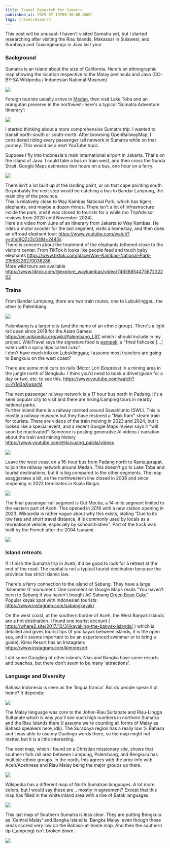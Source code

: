 ```yaml
---
title: Travel Research for Sumatra
published_at: 2025-07-19T05:36:00.000Z
tags: travelresearch
---
```

This post will be unusual - I haven't visited Sumatra yet, but I started  researching after visiting the Riau Islands, Makassar in Sulawesi, and Surabaya and Tawangmangu in Java last year.

### Background

Sumatra is an island about the size of California. Here's an ethnographic map showing the location respective to the Malay peninsula and Java (CC-BY-SA Wikipedia / Indonesian National Museum)

<img src="/blog-images/sumatra1.png"/><br/>

Foreign tourists usually arrive in [Medan](https://www.youtube.com/watch?v=e_Vb1uOW_LA), then visit Lake Toba and an orangutan preserve in the northwest - here's a typical 'Sumatra Adventure Itinerary':

<img src="/blog-images/sumatra2.gif"/><br/>

I started thinking about a more comprehensive Sumatra trip. I wanted  to transit north-south or south-north. After browsing OpenRailwayMap, I considered riding every passenger rail network in Sumatra while on that journey. This would be a neat YouTube topic.

Suppose I fly into Indonesia's main international airport in Jakarta. That's on the island of Java. I could take a bus or train west, and then cross the Sunda Strait. Google Maps estimates two hours on a bus, one hour on a ferry.

<img src="/blog-images/sumatra3.png"/><br/>

There isn't a lot built up at the landing point, or on that cape pointing south. So probably the next step would be catching a bus to Bandar Lampung, the main city of the province.<br/>
This is relatively close to Way Kambas National Park, which has tigers, elephants, and maybe a dozen rhinos. There isn't a lot of infrastructure inside the park, and it was closed to tourists for a while (no TripAdvisor reviews from 2020 until November 2024).<br/>
Here's a video from June of an itinerary from Jakarta to Way Kambas. He rides a motor scooter for the last segment, visits a homestay, and then does an offroad elephant tour: https://www.youtube.com/watch?v=ohd9QZz3c04&t=2445s<br/>
There is concern about the treatment of the elephants tethered close to the visitors center. From TikTok it looks like people feed and touch baby elephants  https://www.tiktok.com/place/Way-Kambas-National-Park-21568226270036286 <br/>
More wild tours are available https://www.tiktok.com/@explore_waykambas/video/7465885447567232262

### Trains

From Bandar Lampung, there are two train routes, one to Lubuklinggau, the other to Palembang.

<img src="/blog-images/sumatra4.png"/><br/>

Palembang is a larger city (and the name of an ethnic group). There's a light rail open since 2018 for the Asian Games: https://en.wikipedia.org/wiki/Palembang_LRT which I should include in my project. WikiTravel says the signature food is [pempek](https://www.youtube.com/watch?v=E7ttbjqR-RA), a "fried fishcake […] eaten with a spicy dips called cuko".<br/>
I don't have much info on Lubuklinggau; I assume most travelers are going to Bengkulu on the west coast?

There are some mini cars on rails (Motor Lori Ekspress) in a mining area in the jungle north of Bengkulu. I think you'd need to book a driver/guide for a day or two, etc. to see this. https://www.youtube.com/watch?v=vYM3aXwsarM

The next passenger railway network is a 17 hour bus north in Padang. It's a semi popular city to visit and there are hiking/camping tours in nearby national parks.<br/>
Further inland there is a railway marked around Sawahlunto (SWL). This is mostly a railway museum but they have restored a "Mak Itam" steam train for tourists. There are videos of the train moving in 2023 and 2024, but it looked like a special event, and a recent Google Maps review says it "will soon be reactivated". Someone is posting generative AI videos / narration about the train and mining history https://www.youtube.com/@buyuang_palala/videos

<img src="/blog-images/sumatra5.png"/><br/>

Leave the west coast on a 16-hour bus from Padang north to Rantauprapat, to join the railway network around Medan. This doesn't go to Lake Toba and tourist destinations, but it is big compared to the other segments. The map exaggerates a bit, as the northwestern line closed in 2008 and since reopening in 2022 terminates in Kuala Bingai.

<img src="/blog-images/sumatra6.png"/><br/>

The final passenger rail segment is Cut Meutia, a 14-mile segment limited to the eastern part of Aceh. This opened in 2016 with a new station opening in 2023. Wikipedia is rather vague about why this exists, stating "Due to its low fare and short travel distance, it is commonly used by locals as a recreational vehicle, especially by schoolchildren". Part of the track was built by the French after the 2004 tsunami.

<img src="/blog-images/sumatra7.png"/><br/>

### Island retreats

If I finish the Sumatra trip in Aceh, it'd be good to look for a retreat at the end of the road. The capital is not a typical tourist destination because the province has strict Islamic law.

There's a ferry connection to the island of Sabang. They have a large 'kilometer 0' monument. One comment on Google Maps reads "You haven't been to Sabang if you haven't bought AG Sabang [Green Bean Cake](https://www.youtube.com/watch?v=yTngMoicZiU)". Popular kayak spot with Indonesian tourists: https://www.instagram.com/sabangkayak/

On the west coast, at the southern border of Aceh, the West Banyak Islands are a hot destination. I found one tourist account ( https://where2.site/2017/10/31/kayaking-the-banyak-islands/ ) which is detailed and gives tourist tips (if you kayak between islands, it is the open sea, and it seems important to be an experienced swimmer or to bring a guide). Kimo Resort has an Instagram: https://www.instagram.com/kimoresort

I did some Googling of other islands. Nias and Bangka have some resorts and beaches, but there don't seem to be many 'attractions'.

### Language and Diversity

Bahasa Indonesia is seen as the 'lingua franca'. But do people speak it at home? It depends:

<img src="/blog-images/sumatra8.png"/><br/>

The Malay language was core to the Johor-Riau Sultanate and Riau-Lingga Sultanate which is why you'll see such high numbers in northern Sumatra and the Riau Islands there (I assume we're counting all forms of Malay as Bahasa speakers here, idk). The Surabaya region has a really low % Bahasa and I was able to use my Duolingo words there, so the map might not matter, but it is a little interesting.

The next map, which I found on a Christian missionary site, shows that southern fork rail area between Lampung, Palembang, and Bengkulu has multiple ethnic groups. In the north, this agrees with the prior info with Aceh/Acehnese and Riau Malay being the major groups up there.

<img src="/blog-images/sumatranine.jpg"/><br/>

Wikipedia has a different map of North Sumatran languages.  A lot more colors, but I would say these are… mostly in agreement? Except that this map has filled in the white inland area with a line of Batak languages.

<img src="/blog-images/sumatraten.png"/><br/>

This last map of Southern Sumatra is less clear. They are putting Bengkulu as 'Central Malay' and Bangka Island is 'Bangka Malay' even though those areas scored very low on the Bahasa-at-home map. And then the southern tip (Lampung) isn't broken down.

<img src="/blog-images/sumatra11.png"/><br/>


<br/>
<br/>
<br/>
